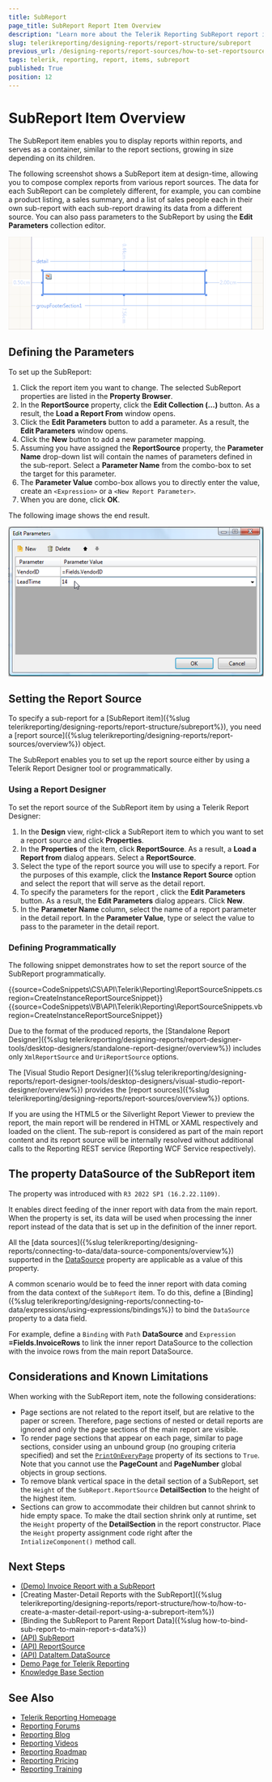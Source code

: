 ```yaml
---
title: SubReport
page_title: SubReport Report Item Overview
description: "Learn more about the Telerik Reporting SubReport report item, how to define its parameters and set its report source."
slug: telerikreporting/designing-reports/report-structure/subreport
previous_url: /designing-reports/report-sources/how-to-set-reportsource-for-subreport, /report-items-sub-report, /report-sources-subreport
tags: telerik, reporting, report, items, subreport
published: True
position: 12
---
```


# SubReport Item Overview

The SubReport item enables you to display reports within reports, and serves as a container, similar to the report sections, growing in size depending on its children. 

The following screenshot shows a SubReport item at design-time, allowing you to compose complex reports from various report sources. The data for each SubReport can be completely different, for example, you can combine a product listing, a sales summary, and a list of sales people each in their own sub-report with each sub-report drawing its data from a different source. You can also pass parameters to the SubReport by using the **Edit Parameters** collection editor.

![SubReport item in the Report Designer](images/Subreport.png)

## Defining the Parameters

To set up the SubReport:

1. Click the report item you want to change. The selected SubReport properties are listed in the __Property Browser__.
1. In the __ReportSource__ property, click the __Edit Collection (…)__ button. As a result, the __Load a Report From__ window opens. 
1. Click the __Edit Parameters__ button to add a parameter. As a result, the __Edit Parameters__ window opens. 
1. Click the __New__ button to add a new parameter mapping. 
1. Assuming you have assigned the __ReportSource__ property, the __Parameter Name__ drop-down list will contain the names of parameters defined in the sub-report. Select a __Parameter Name__ from the combo-box to set the target for this parameter. 
1. The __Parameter Value__ combo-box allows you to directly enter the value, create an `<Expression>` or a `<New Report Parameter>`. 
1. When you are done, click __OK__. 

The following image shows the end result. 

![A SubReport with set parameters](images/DesignSubReport001.png)

## Setting the Report Source

To specify a sub-report for a [SubReport item]({%slug telerikreporting/designing-reports/report-structure/subreport%}), you need a [report source]({%slug telerikreporting/designing-reports/report-sources/overview%}) object.

The SubReport enables you to set up the report source either by using a Telerik Report Designer tool or programmatically. 

### Using a Report Designer

To set the report source of the SubReport item by using a Telerik Report Designer: 

1. In the **Design** view, right-click a SubReport item to which you want to set a report source and click __Properties__. 
1. In the __Properties__ of the item, click __ReportSource__. As a result, a **Load a Report from** dialog appears. Select a __ReportSource__. 
1. Select the type of the report source you will use to specify a report. For the purposes of this example, click the __Instance Report Source__ option and select the report that will serve as the detail report. 
1. To specify the parameters for the report , click the __Edit Parameters__ button. As a result, the __Edit Parameters__ dialog appears. Click __New__. 
1. In the __Parameter Name__ column, select the name of a report parameter in the detail report. In the __Parameter Value__, type or select the value to pass to the parameter in the detail report. 

### Defining Programmatically

The following snippet demonstrates how to set the report source of the SubReport programmatically. 

{{source=CodeSnippets\CS\API\Telerik\Reporting\ReportSourceSnippets.cs region=CreateInstanceReportSourceSnippet}}
{{source=CodeSnippets\VB\API\Telerik\Reporting\ReportSourceSnippets.vb region=CreateInstanceReportSourceSnippet}}

Due to the format of the produced reports, the [Standalone Report Designer]({%slug telerikreporting/designing-reports/report-designer-tools/desktop-designers/standalone-report-designer/overview%}) includes only `XmlReportSource` and `UriReportSource` options. 

The [Visual Studio Report Designer]({%slug telerikreporting/designing-reports/report-designer-tools/desktop-designers/visual-studio-report-designer/overview%}) provides the [report sources]({%slug telerikreporting/designing-reports/report-sources/overview%}) options.

If you are using the HTML5 or the Silverlight Report Viewer to preview the report, the main report will be rendered in HTML or XAML respectively and loaded on the client. The sub-report is considered as part of the main report content and its report source will be internally resolved without additional calls to the Reporting REST service (Reporting WCF Service respectively).  

## The property DataSource of the SubReport item

The property was introduced with `R3 2022 SP1 (16.2.22.1109)`. 

It enables direct feeding of the inner report with data from the main report. When the property is set, its data will be used when processing the inner report instead of the data that is set up in the definition of the inner report.

All the [data sources]({%slug telerikreporting/designing-reports/connecting-to-data/data-source-components/overview%}) supported in the [DataSource](/reporting/api/Telerik.Reporting.DataItem.html#Telerik_Reporting_DataItem_DataSource) property are applicable as a value of this property. 

A common scenario would be to feed the inner report with data coming from the data context of the `SubReport` item. To do this, define a [Binding]({%slug telerikreporting/designing-reports/connecting-to-data/expressions/using-expressions/bindings%}) to bind the `DataSource` property to a data field. 

For example, define a `Binding` with `Path` __DataSource__ and `Expression` __=Fields.InvoiceRows__ to link the inner report DataSource to the collection with the invoice rows from the main report DataSource.

## Considerations and Known Limitations

When working with the SubReport item, note the following considerations: 

* Page sections are not related to the report itself, but are relative to the paper or screen. Therefore, page sections of nested or detail reports are ignored and only the page sections of the main report are visible. 
* To render page sections that appear on each page, similar to page sections, consider using an unbound group (no grouping criteria specified) and set the [`PrintOnEveryPage`](/reporting/api/Telerik.Reporting.GroupSection#Telerik_Reporting_GroupSection_PrintOnEveryPage) property of its sections to `True`. Note that you cannot use the __PageCount__ and __PageNumber__ global objects in group sections.
* To remove blank vertical space in the detail section of a SubReport, set the `Height` of the `SubReport.ReportSource` __DetailSection__ to the height of the highest item. 
* Sections can grow to accommodate their children but cannot shrink to hide empty space. To make the dtail section shrink only at runtime, set the `Height` property of the __DetailSection__ in the report constructor. Place the `Height` property assignment code right after the `IntializeComponent()` method call.


## Next Steps 

* [(Demo) Invoice Report with a SubReport](https://demos.telerik.com/reporting/invoice) 
* [Creating Master-Detail Reports with the SubReport]({%slug telerikreporting/designing-reports/report-structure/how-to/how-to-create-a-master-detail-report-using-a-subreport-item%})
* [Binding the SubReport to Parent Report Data]({%slug how-to-bind-sub-report-to-main-report-s-data%})
* [(API) SubReport](/reporting/api/Telerik.Reporting.SubReport)
* [(API) ReportSource](/reporting/api/Telerik.Reporting.SubReport#Telerik_Reporting_SubReport_ReportSource)
* [(API) DataItem.DataSource](/reporting/api/Telerik.Reporting.DataItem.html#Telerik_Reporting_DataItem_DataSource)
* [Demo Page for Telerik Reporting](https://demos.telerik.com/reporting) 
* [Knowledge Base Section](/knowledge-base)

## See Also 

* [Telerik Reporting Homepage](https://www.telerik.com/products/reporting)
* [Reporting Forums](https://www.telerik.com/forums/reporting)
* [Reporting Blog](https://www.telerik.com/blogs/tag/reporting)
* [Reporting Videos](https://www.telerik.com/videos/reporting)
* [Reporting Roadmap](https://www.telerik.com/support/whats-new/reporting/roadmap)
* [Reporting Pricing](https://www.telerik.com/purchase/individual/reporting)
* [Reporting Training](https://learn.telerik.com/learn/course/external/view/elearning/19/reporting-report-server-training)
